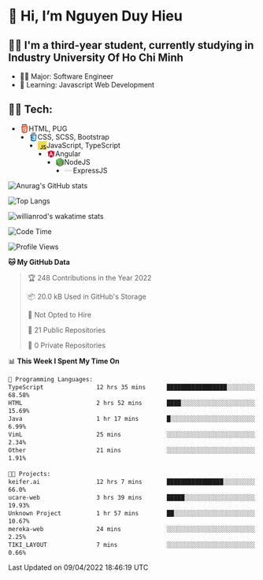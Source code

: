 # 👋 Hi, I’m Nguyen Duy Hieu

## 👨‍🎓 I'm a third-year student, currently studying in Industry University Of Ho Chi Minh
- 🐱‍🏍 Major: Software Engineer
- 📗 Learning: Javascript Web Development

## 🧑‍💻 Tech:
- <img align="left" alt="HTML5" width="18px" src="https://raw.githubusercontent.com/github/explore/80688e429a7d4ef2fca1e82350fe8e3517d3494d/topics/html/html.png" /> HTML, PUG
- <img align="left" alt="CSS3" width="18px" src="https://raw.githubusercontent.com/github/explore/80688e429a7d4ef2fca1e82350fe8e3517d3494d/topics/css/css.png" /> CSS, SCSS, Bootstrap
- <img align="left" alt="JavaScript" width="18px" src="https://raw.githubusercontent.com/github/explore/80688e429a7d4ef2fca1e82350fe8e3517d3494d/topics/javascript/javascript.png" /> JavaScript, TypeScript
- <img align="left" alt="Angular" width="18px" src="https://raw.githubusercontent.com/github/explore/80688e429a7d4ef2fca1e82350fe8e3517d3494d/topics/angular/angular.png"> Angular
- <img align="left" alt="Node.js" width="18px" src="https://raw.githubusercontent.com/github/explore/80688e429a7d4ef2fca1e82350fe8e3517d3494d/topics/nodejs/nodejs.png" /> NodeJS
- <img align="left" alt="Expresss.js" width="18px" src="https://raw.githubusercontent.com/github/explore/80688e429a7d4ef2fca1e82350fe8e3517d3494d/topics/express/express.png" /> ExpressJS

![Anurag's GitHub stats](https://github-readme-stats.vercel.app/api?username=hieuduy1751&count_private=true&show_icons=true&theme=dracula)

![Top Langs](https://github-readme-stats.vercel.app/api/top-langs/?username=hieuduy1751&layout=compact&theme=dracula&langs_count=6)

![willianrod's wakatime stats](https://github-readme-stats.vercel.app/api/wakatime?username=@hieuduy1751&theme=dracula&layout=compact&langs_count=6)

<!--START_SECTION:waka-->
![Code Time](http://img.shields.io/badge/Code%20Time-333%20hrs%2054%20mins-blue)

![Profile Views](http://img.shields.io/badge/Profile%20Views-19-blue)

**🐱 My GitHub Data** 

> 🏆 248 Contributions in the Year 2022
 > 
> 📦 20.0 kB Used in GitHub's Storage 
 > 
> 🚫 Not Opted to Hire
 > 
> 📜 21 Public Repositories 
 > 
> 🔑 0 Private Repositories  
 > 
📊 **This Week I Spent My Time On** 

```text
💬 Programming Languages: 
TypeScript               12 hrs 35 mins      █████████████████░░░░░░░░   68.58% 
HTML                     2 hrs 52 mins       ████░░░░░░░░░░░░░░░░░░░░░   15.69% 
Java                     1 hr 17 mins        █░░░░░░░░░░░░░░░░░░░░░░░░   6.99% 
VimL                     25 mins             ░░░░░░░░░░░░░░░░░░░░░░░░░   2.34% 
Other                    21 mins             ░░░░░░░░░░░░░░░░░░░░░░░░░   1.91%

🐱‍💻 Projects: 
keifer.ai                12 hrs 7 mins       ████████████████░░░░░░░░░   66.0% 
ucare-web                3 hrs 39 mins       █████░░░░░░░░░░░░░░░░░░░░   19.93% 
Unknown Project          1 hr 57 mins        ██░░░░░░░░░░░░░░░░░░░░░░░   10.67% 
mereka-web               24 mins             ░░░░░░░░░░░░░░░░░░░░░░░░░   2.25% 
TIKI_LAYOUT              7 mins              ░░░░░░░░░░░░░░░░░░░░░░░░░   0.66%

```


 Last Updated on 09/04/2022 18:46:19 UTC
<!--END_SECTION:waka-->
